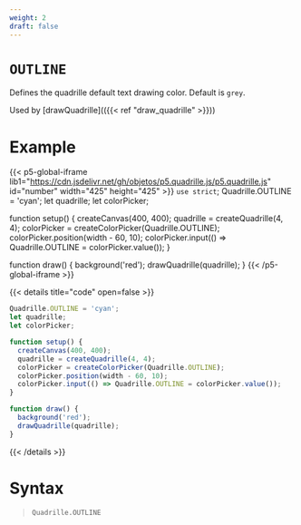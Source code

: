 ```yaml
---
weight: 2
draft: false
---
```


# `OUTLINE`

Defines the quadrille default text drawing color. Default is `grey`.

Used by [drawQuadrille](({{< ref "draw_quadrille" >}}))

# Example

{{< p5-global-iframe lib1="https://cdn.jsdelivr.net/gh/objetos/p5.quadrille.js/p5.quadrille.js" id="number" width="425" height="425" >}}
`use strict`;
Quadrille.OUTLINE = 'cyan';
let quadrille;
let colorPicker;

function setup() {
  createCanvas(400, 400);
  quadrille = createQuadrille(4, 4);
  colorPicker = createColorPicker(Quadrille.OUTLINE);
  colorPicker.position(width - 60, 10);
  colorPicker.input(() => Quadrille.OUTLINE = colorPicker.value());
}

function draw() {
  background('red');
  drawQuadrille(quadrille);
}
{{< /p5-global-iframe >}}

{{< details title="code" open=false >}}
```js
Quadrille.OUTLINE = 'cyan';
let quadrille;
let colorPicker;

function setup() {
  createCanvas(400, 400);
  quadrille = createQuadrille(4, 4);
  colorPicker = createColorPicker(Quadrille.OUTLINE);
  colorPicker.position(width - 60, 10);
  colorPicker.input(() => Quadrille.OUTLINE = colorPicker.value());
}

function draw() {
  background('red');
  drawQuadrille(quadrille);
}
```
{{< /details >}}

# Syntax

> `Quadrille.OUTLINE`